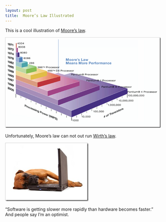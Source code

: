 ```yaml
---
layout: post
title:  Moore’s Law Illustrated
---
```

This is a cool illustration of [Moore’s law](http://en.wikipedia.org/wiki/Moore%27s_law).

![chipgraph](/cdn/images/blog/MooresLawIllustrated_BC34/chipgraph.png)

Unfortunately, Moore’s law can not out run [Wirth’s law](http://en.wikipedia.org/wiki/Wirth%27s_law).

[![slow computer](/cdn/images/blog/MooresLawIllustrated_BC34/slowcomp_thumb.jpg)](/cdn/images/blog/MooresLawIllustrated_BC34/slowcomp.jpg)

“Software is getting slower more rapidly than hardware becomes faster.” And people say I’m an optimist.
